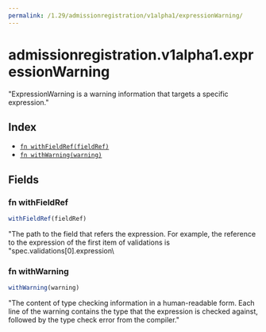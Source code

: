 ```yaml
---
permalink: /1.29/admissionregistration/v1alpha1/expressionWarning/
---
```


# admissionregistration.v1alpha1.expressionWarning

"ExpressionWarning is a warning information that targets a specific expression."

## Index

* [`fn withFieldRef(fieldRef)`](#fn-withfieldref)
* [`fn withWarning(warning)`](#fn-withwarning)

## Fields

### fn withFieldRef

```ts
withFieldRef(fieldRef)
```

"The path to the field that refers the expression. For example, the reference to the expression of the first item of validations is \"spec.validations[0].expression\

### fn withWarning

```ts
withWarning(warning)
```

"The content of type checking information in a human-readable form. Each line of the warning contains the type that the expression is checked against, followed by the type check error from the compiler."